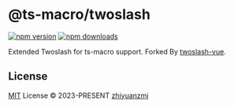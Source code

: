 # @ts-macro/twoslash

[![npm version][npm-version-src]][npm-version-href]
[![npm downloads][npm-downloads-src]][npm-downloads-href]

Extended Twoslash for ts-macro support. Forked By [twoslash-vue](https://github.com/twoslashes/twoslash/tree/main/packages/twoslash-vue).

## License

[MIT](./LICENSE) License © 2023-PRESENT [zhiyuanzmj](https://github.com/zhiyaunzmj)

<!-- Badges -->

[npm-version-src]: https://img.shields.io/npm/v/@ts-macro/twoslash?style=flat&colorA=161514&colorB=EAB836
[npm-version-href]: https://npmjs.com/package/twoslash
[npm-downloads-src]: https://img.shields.io/npm/dm/@ts-macro/twoslash?style=flat&colorA=161514&colorB=E66041
[npm-downloads-href]: https://npmjs.com/package/@ts-macro/twoslash
